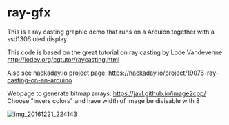 # ray-gfx
This is a ray casting graphic demo that runs on a Arduion together with a ssd1306 oled display.

This code is based on the great tutorial on ray casting by Lode Vandevenne
http://lodev.org/cgtutor/raycasting.html

Also see hackaday.io project page: https://hackaday.io/project/19076-ray-casting-on-an-arduino

Webpage to generate bitmap arrays: https://javl.github.io/image2cpp/ 
Choose "invers colors" and have width of image be divisable with 8

![img_20161221_224143](https://cloud.githubusercontent.com/assets/3979799/21407306/18ff2894-c7d0-11e6-8316-9bfca1d234d7.jpg)

